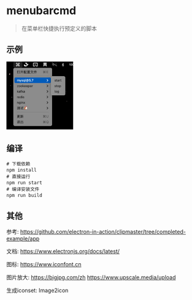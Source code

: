 # menubarcmd

> 在菜单栏快捷执行预定义的脚本



## 示例

<img src="doc/snap_1.png" alt="snap_1" style="zoom:33%;" />



## 编译

```shell
# 下载依赖
npm install
# 直接运行
npm run start
# 编译安装文件
npm run build
```



## 其他

参考: https://github.com/electron-in-action/clipmaster/tree/completed-example/app

文档: https://www.electronjs.org/docs/latest/

图标: https://www.iconfont.cn

图片放大: https://bigjpg.com/zh  https://www.upscale.media/upload

生成iconset: Image2icon

